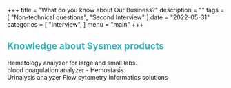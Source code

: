 +++
title = "What do you know about Our Business?"
description = ""
tags = [
    "Non-technical questions",
    "Second Interview"
]
date = "2022-05-31"
categories = [
    "Interview",
]
menu = "main"
+++

## **<font color =#3fb5bd>Knowledge about Sysmex products</font>**  
Hematology analyzer for large and small labs.    
blood coagulation analyzer - Hemostasis.  
Urinalysis analyzer
Flow cytometry
Informatics solutions